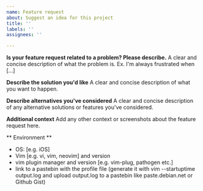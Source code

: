 ```yaml
---
name: Feature request
about: Suggest an idea for this project
title: ''
labels: ''
assignees: ''

---
```


**Is your feature request related to a problem? Please describe.**
A clear and concise description of what the problem is. Ex. I'm always frustrated when [...]

**Describe the solution you'd like**
A clear and concise description of what you want to happen.

**Describe alternatives you've considered**
A clear and concise description of any alternative solutions or features you've considered.

**Additional context**
Add any other context or screenshots about the feature request here.

** Environment **
- OS: [e.g. iOS]
- Vim [e.g. vi, vim, neovim] and version
- vim plugin manager and version [e.g. vim-plug, pathogen etc.]
- link to a pastebin with the profile file (generate it with vim --startuptime output.log and upload output.log to a pastebin like paste.debian.net or Github Gist)
